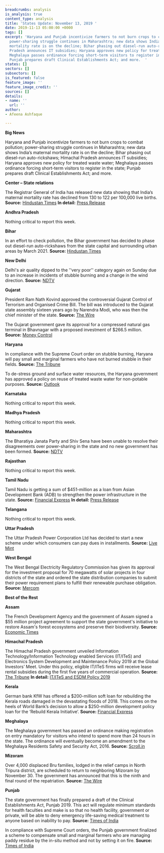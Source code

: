 ```yaml
---
breadcrumbs: analysis
is_analysis: true
content_type: analysis
title: 'States Update: November 13, 2019 '
date: 2019-11-13 05:00:00 +0000
tags: []
excerpt: 'Haryana and Punjab incentivize farmers to not burn crops to combat pollution;
  power-sharing struggle continues in Maharashtra; new data shows India’s maternal
  mortality rate is on the decline; Bihar phasing out diesel-run auto-rickshaws; Himachal
  Pradesh announces IT subsidies; Haryana approves new policy for treated waste water;
  Meghalaya passes ordinance forcing short-term visitors to register in the state;
  Punjab prepares draft Clinical Establishments Act; and more.  '
states: []
sectors: []
subsectors: []
is_featured: false
feature_image: ''
feature_image_credit: ''
sources: []
details:
- name: ''
  url: ''
author:
- Afeena Ashfaque

---
```

**Big News**

Haryana and Punjab incentivize farmers to not burn crops to combat pollution; power-sharing struggle continues in Maharashtra; new data shows India’s maternal mortality rate is on the decline; Bihar phasing out diesel-run auto-rickshaws; Himachal Pradesh announces IT subsidies; Haryana approves new policy for treated waste water; Meghalaya passes ordinance forcing short-term visitors to register in the state; Punjab prepares draft Clinical Establishments Act; and more.

**Center – State relations**

The Registrar General of India has released new data showing that India’s maternal mortality rate has declined from 130 to 122 per 100,000 live births. **Source:** [Hindustan Times](https://www.hindustantimes.com/india-news/fewer-women-dying-during-childbirth-data/story-0ewXGem8129djVfM5cOrNO.html) **In detail:** [Press Release](https://pib.gov.in/newsite/PrintRelease.aspx?relid=194365)

**Andhra Pradesh**

Nothing critical to report this week.

**Bihar**

In an effort to check pollution, the Bihar government has decided to phase out diesel-run auto-rickshaws from the state capital and surrounding urban areas by March 2021. **Source:** [Hindustan Times](https://www.hindustantimes.com/patna/diesel-autos-in-patna-to-be-phased-out-by-january-31-2021/story-PyIn8YRZH3payD8qXNkHKI.html)

**New Delhi**

Delhi's air quality dipped to the ''very poor'' category again on Sunday due to an increase in incidents of stubble burning and a change in the wind direction. **Source:** [NDTV](https://www.ndtv.com/india-news/delhi-air-likely-to-turn-severe-by-tuesday-after-stubble-burning-spikes-2130424)

**Gujarat**

President Ram Nath Kovind approved the controversial Gujarat Control of Terrorism and Organised Crime Bill. The bill was introduced to the Gujarat state assembly sixteen years ago by Narendra Modi, who was then the chief minister of the state. **Source:** [The Wire](https://thewire.in/government/gujarat-terror-bill-president-nod)

The Gujarat government gave its approval for a compressed natural gas terminal in Bhavnagar with a proposed investment of $266.5 million. **Source:** [Money Control](https://www.moneycontrol.com/news/business/gujarat-govt-gives-nod-for-cng-port-terminal-at-bhavnagar-4624691.html)

**Haryana**

In compliance with the Supreme Court order on stubble burning, Haryana will pay small and marginal farmers who have not burned stubble in their fields. **Source:** [The Tribune](https://www.tribuneindia.com/news/from-today-haryana-to-give-rs-100-quintal-incentive-to-farmers/857810.html)

To de-stress ground and surface water resources, the Haryana government has approved a policy on reuse of treated waste water for non-potable purposes. **Source:** [Outlook](https://www.outlookindia.com/newsscroll/haryana-approves-treated-waste-water-policy-for-nonpotable-purposes/1658564)

**Karnataka**

Nothing critical to report this week.

**Madhya Pradesh**

Nothing critical to report this week.

**Maharashtra**

The Bharatiya Janata Party and Shiv Sena have been unable to resolve their disagreements over power-sharing in the state and no new government has been formed. **Source:** [NDTV](https://www.ndtv.com/india-news/maharashtra-government-formation-live-updates-bjp-to-hold-core-group-meet-amid-tussle-with-shiv-sena-2130168)

**Rajasthan**

Nothing critical to report this week.

**Tamil Nadu**

Tamil Nadu is getting a sum of $451-million as a loan from Asian Development Bank (ADB) to strengthen the power infrastructure in the state. **Source:** [Financial Express](https://www.financialexpress.com/economy/tamil-nadu-to-get-451-million-adb-loan-to-boost-power-connectivity/1755676/) **In detail:** [Press Release](https://www.adb.org/news/adb-provides-451-million-strengthen-power-connectivity-tamil-nadu)

**Telangana**

Nothing critical to report this week.

**Uttar Pradesh**

The Uttar Pradesh Power Corporation Ltd has decided to start a new scheme under which consumers can pay dues in installments. **Source:** [Live Mint](https://www.livemint.com/news/india/uttar-pradesh-pay-your-electric-bill-in-installments-11573121393855.html)

**West Bengal**

The West Bengal Electricity Regulatory Commission has given its approval for the investment proposal for 70 megawatts of solar projects in four districts of the state and ordered the state distribution companies to submit their power requirement plans to fulfill their renewable purchase obligation. **Source:** [Mercom](https://mercomindia.com/west-bengal-approves-investment-proposal-70-mw-solar-projects/)

**Best of the Rest**

**Assam**

The French Development Agency and the government of Assam signed a $55 million project agreement to support the state government's initiative to restore Assam's forest ecosystems and preserve their biodiversity. **Source:** [Economic Times](https://economictimes.indiatimes.com/news/politics-and-nation/assam-french-development-agency-sign-50-million-euro-agreement-to-restore-forest-ecosystems/articleshow/71895310.cms)

**Himachal Pradesh**

The Himachal Pradesh government unveiled Information Technology/Information Technology enabled Services (IT/ITeS) and Electronics System Development and Maintenance Policy 2019 at the Global Investors’ Meet. Under this policy, eligible IT/ITeS firms will receive lease rental subsidies during the first five years of commercial operation. **Source:** [The Tribune](https://www.tribuneindia.com/news/himachal-goes-extra-mile-to-woo-it-companies/858335.html) **In detail:** [IT/ITeS and ESDM Policy 2019](https://risinghimachal.in/it-policy-pdf)

**Kerala**

German bank KfW has offered a $200-million soft loan for rebuilding the Kerala roads damaged in the devastating floods of 2018. This comes on the heels of World Bank’s decision to allow a $250-million development policy loan for the ‘Rebuild Kerala Initiative’. **Source:** [Financial Express](https://www.financialexpress.com/infrastructure/roadways/kerala-floods-german-bank-kfw-signs-200-m-loan-pact-for-rebuilding-damaged-roads/1758049/)

**Meghalaya**

The Meghalaya government has passed an ordinance making registration on entry mandatory for visitors who intend to spend more than 24 hours in the state. The ordinance will eventually become an amendment to the Meghalaya Residents Safety and Security Act, 2016. **Source:** [Scroll.in](https://scroll.in/article/942800/from-exclusion-to-protection-an-ordinance-in-meghalaya-raises-questions-on-inner-line-permits)

**Mizoram**

Over 4,000 displaced Bru families, lodged in the relief camps in North Tripura district, are scheduled to return to neighboring Mizoram by November 30. The government has announced that this is the ninth and final round of the repatriation. **Source:** [The Wire](https://thewire.in/government/no-more-bru-repatriation-exercise-says-mizoram-government)

**Punjab**

The state government has finally prepared a draft of the Clinical Establishments Act, Punjab 2019. This act will regulate minimum standards for health faculties and make is so that no health facility, government or private, will be able to deny emergency life-saving medical treatment to anyone based on inability to pay. **Source:** [Times of India](https://timesofindia.indiatimes.com/city/chandigarh/punjab-to-finally-implement-clinical-establishments-act/articleshow/71963088.cms)

In compliance with Supreme Court orders, the Punjab government finalized a scheme to compensate small and marginal farmers who are managing paddy residue by the in-situ method and not by setting it on fire. **Source:** [Times of India](https://timesofindia.indiatimes.com/city/chandigarh/punjab-finalises-scheme-to-compensate-small-marginal-farmers-for-managing-paddy-residue/articleshowprint/71976990.cms)